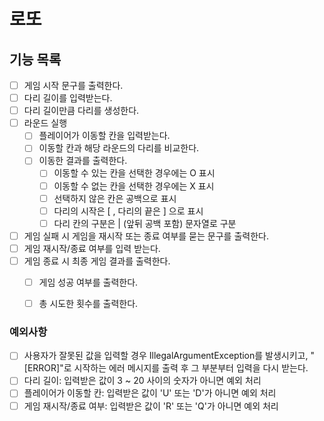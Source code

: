 # 로또
## 기능 목록
- [ ] 게임 시작 문구를 출력한다.
- [ ] 다리 길이를 입력받는다.
- [ ] 다리 길이만큼 다리를 생성한다.
- [ ] 라운드 실행
    - [ ] 플레이어가 이동할 칸을 입력받는다.
    - [ ] 이동할 칸과 해당 라운드의 다리를 비교한다.
    - [ ] 이동한 결과를 출력한다.
        - [ ] 이동할 수 있는 칸을 선택한 경우에는 O 표시
        - [ ] 이동할 수 없는 칸을 선택한 경우에는 X 표시
        - [ ] 선택하지 않은 칸은 공백으로 표시
        - [ ] 다리의 시작은 [ , 다리의 끝은 ] 으로 표시
        - [ ] 다리 칸의 구분은 | (앞뒤 공백 포함) 문자열로 구분
- [ ] 게임 실패 시 게임을 재시작 또는 종료 여부를 묻는 문구를 출력한다.
- [ ] 게임 재시작/종료 여부를 입력 받는다.
- [ ] 게임 종료 시 최종 게임 결과를 출력한다.
    - [ ] 게임 성공 여부를 출력한다.
    - [ ] 총 시도한 횟수를 출력한다.


### 예외사항
- [ ] 사용자가 잘못된 값을 입력할 경우 IllegalArgumentException를 발생시키고, "[ERROR]"로 시작하는 에러 메시지를 출력 후 그 부분부터 입력을 다시 받는다.
- [ ] 다리 길이: 입력받은 값이 3 ~ 20 사이의 숫자가 아니면 예외 처리
- [ ] 플레이어가 이동할 칸: 입력받은 값이 'U' 또는 'D'가 아니면 예외 처리
- [ ] 게임 재시작/종료 여부: 입력받은 값이 'R' 또는 'Q'가 아니면 예외 처리
